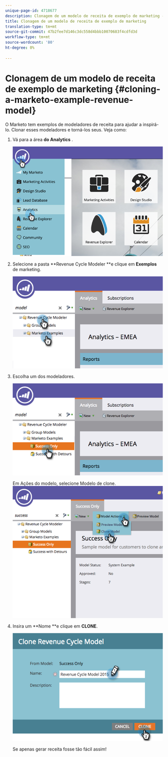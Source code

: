 ```yaml
---
unique-page-id: 4718677
description: Clonagem de um modelo de receita de exemplo de marketing - Documentos de marketing - Documentação do produto
title: Clonagem de um modelo de receita de exemplo de marketing
translation-type: tm+mt
source-git-commit: 47b2fee7d146c3dc558d4bbb10070683f4cdfd3d
workflow-type: tm+mt
source-wordcount: '80'
ht-degree: 0%

---
```



# Clonagem de um modelo de receita de exemplo de marketing {#cloning-a-marketo-example-revenue-model}

O Marketo tem exemplos de modeladores de receita para ajudar a inspirá-lo. Clonar esses modeladores e torná-los seus. Veja como:

1. Vá para a área **do Analytics** .

   ![](assets/image2015-4-27-17-3a37-3a30.png)

1. Selecione a pasta **Revenue Cycle Modeler **e clique em **Exemplos** de marketing.

   ![](assets/image2015-4-27-17-3a11-3a39.png)

1. Escolha um dos modeladores.

   ![](assets/image2015-4-27-17-3a33-3a11.png)

   Em Ações do modelo, selecione Modelo de clone.
   ![](assets/image2015-4-27-17-3a18-3a29.png)

1. Insira um **Nome **e clique em **CLONE**.

   ![](assets/image2015-4-27-17-3a20-3a22.png)

   Se apenas gerar receita fosse tão fácil assim!

